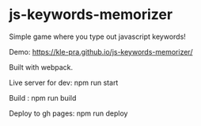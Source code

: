 # js-keywords-memorizer

Simple game where you type out javascript keywords!  


Demo: https://kle-pra.github.io/js-keywords-memorizer/


Built with webpack. 


Live server for dev: npm run start

Build : npm run build

Deploy to gh pages: npm run deploy
